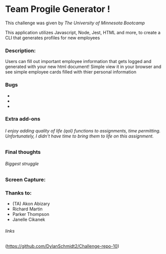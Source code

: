 # Team Progile Generator !

This challenge was given by _The University of Minnesota Bootcamp_ 

This application utilizes Javascript, Node, Jest, HTML and more, to create a CLI that generates profiles for new employees

### Description: 
Users can fill out important employee imformation that gets logged and generated with your new html document! Simple view it in your browser and see simple employee cards filled with thier personal information
    
### Bugs

* 
* 
* 

### Extra add-ons

###### I enjoy adding quality of life (qol) functions to assignments, time permitting. Unfortunately, I didn't have time to bring them to life on this assignment.

### Final thoughts


###### Biggest struggle



### Screen Capture:


### Thanks to:
* (TA) Akon Abizary
* Richard Martin
* Parker Thompson
* Janelle Cikanek

###### links
(https://github.com/DylanSchmidt2/Challenge-repo-10)

